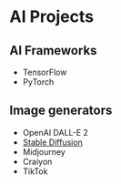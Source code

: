# AI Projects

## AI Frameworks
* TensorFlow
* PyTorch

## Image generators
* OpenAI DALL-E 2
* [Stable Diffusion](https://github.com/CompVis/stable-diffusion)
* Midjourney
* Craiyon 
* TikTok


